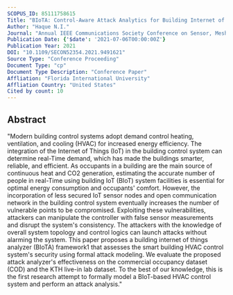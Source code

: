 ```yaml
---
SCOPUS_ID: 85111758615
Title: "BIoTA: Control-Aware Attack Analytics for Building Internet of Things"
Author: "Haque N.I."
Journal: "Annual IEEE Communications Society Conference on Sensor, Mesh and Ad Hoc Communications and Networks workshops"
Publication Date: {'$date': '2021-07-06T00:00:00Z'}
Publication Year: 2021
DOI: "10.1109/SECON52354.2021.9491621"
Source Type: "Conference Proceeding"
Document Type: "cp"
Document Type Description: "Conference Paper"
Affliation: "Florida International University"
Affliation Country: "United States"
Cited by count: 10
---
```


## Abstract
"Modern building control systems adopt demand control heating, ventilation, and cooling (HVAC) for increased energy efficiency. The integration of the Internet of Things (IoT) in the building control system can determine real-Time demand, which has made the buildings smarter, reliable, and efficient. As occupants in a building are the main source of continuous heat and CO2 generation, estimating the accurate number of people in real-Time using building IoT (BIoT) system facilities is essential for optimal energy consumption and occupants' comfort. However, the incorporation of less secured IoT sensor nodes and open communication network in the building control system eventually increases the number of vulnerable points to be compromised. Exploiting these vulnerabilities, attackers can manipulate the controller with false sensor measurements and disrupt the system's consistency. The attackers with the knowledge of overall system topology and control logics can launch attacks without alarming the system. This paper proposes a building internet of things analyzer (BIoTA) framework1 that assesses the smart building HVAC control system's security using formal attack modeling. We evaluate the proposed attack analyzer's effectiveness on the commercial occupancy dataset (COD) and the KTH live-in lab dataset. To the best of our knowledge, this is the first research attempt to formally model a BIoT-based HVAC control system and perform an attack analysis."
